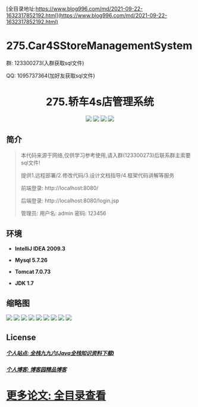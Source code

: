 [全目录地址:https://www.blog996.com/md/2021-09-22-1632317852192.html](https://www.blog996.com/md/2021-09-22-1632317852192.html)
# 275.Car4SStoreManagementSystem

<p>群: 123300273(入群获取sql文件)</p>
<p>QQ: 1095737364(加好友获取sql文件)</p>

<p><h1 align="center">275.轿车4s店管理系统</h1></p>


<p align="center">
	<img src="https://img.shields.io/badge/jdk-1.7-orange.svg"/>
    <img src="https://img.shields.io/badge/servlet-3.x-lightgrey.svg"/>
    <img src="https://img.shields.io/badge/jsp-3.x-blue.svg"/>
    <img src="https://img.shields.io/badge/jdbc-5.x-yellow.svg"/>
</p>

## 简介


> 本代码来源于网络,仅供学习参考使用,请入群(123300273)后联系群主索要sql文件!
>
> 提供1.远程部署/2.修改代码/3.设计文档指导/4.框架代码讲解等服务
>
> 前端登录: http://localhost:8080/
> 
> 后端登录: http://localhost:8080/login.jsp
>
> 管理员: 用户名: admin  密码: 123456
>



## 环境

- <b>IntelliJ IDEA 2009.3</b>

- <b>Mysql 5.7.26</b>

- <b>Tomcat 7.0.73</b>

- <b>JDK 1.7</b>




## 缩略图

![](https://img2023.cnblogs.com/blog/588112/202310/588112-20231020180816172-1487869078.png)
![](https://img2023.cnblogs.com/blog/588112/202310/588112-20231020180911478-1886679877.png)
![](https://img2023.cnblogs.com/blog/588112/202310/588112-20231020180915534-1534610186.png)
![](https://img2023.cnblogs.com/blog/588112/202310/588112-20231020180925123-253224662.png)
![](https://img2023.cnblogs.com/blog/588112/202310/588112-20231020180929021-1267433852.png)
![](https://img2023.cnblogs.com/blog/588112/202310/588112-20231020181004764-1816614197.png)
![](https://img2023.cnblogs.com/blog/588112/202310/588112-20231020181008908-1840789879.png)
![](https://img2023.cnblogs.com/blog/588112/202310/588112-20231020181012682-1301589341.png)
![](https://img2023.cnblogs.com/blog/588112/202310/588112-20231020181016916-348769369.png)




## License

##### [个人站点: 全栈九九六(Java全栈知识资料下载)](https://www.blog996.com/)
##### [个人博客: 博客园精品博客](https://www.cnblogs.com/yysbolg/)
# [更多论文: 全目录查看](https://www.blog996.com/md/2021-09-22-1632317852192.html)





